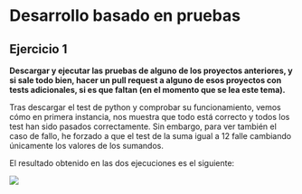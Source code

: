 # Desarrollo basado en pruebas

## Ejercicio 1
**Descargar y ejecutar las pruebas de alguno de los proyectos anteriores, y si sale todo bien, hacer un pull request a alguno de esos proyectos con tests adicionales, si es que faltan (en el momento que se lea este tema).**

Tras descargar el test de python y comprobar su funcionamiento, vemos cómo en primera instancia, nos muestra que todo está correcto y todos los test han sido pasados correctamente. Sin embargo, para ver también el caso de fallo, he forzado a que el test de la suma igual a 12 falle cambiando únicamente los valores de los sumandos.

El resultado obtenido en las dos ejecuciones es el siguiente:

![]("./capturas/tests_prueba.png")
